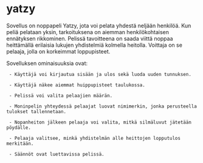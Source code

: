 # yatzy

Sovellus on noppapeli Yatzy, jota voi pelata yhdestä neljään henkilöä. Kun peliä pelataan yksin, tarkoituksena on aiemman henkilökohtaisen ennätyksen rikkominen. Pelissä tavoitteena on saada viittä noppaa heittämällä erilaisia lukujen yhdistelmiä kolmella heitolla. Voittaja on se pelaaja, jolla on korkeimmat loppupisteet.


Sovelluksen ominaisuuksia ovat:

     - Käyttäjä voi kirjautua sisään ja ulos sekä luoda uuden tunnuksen.
     
     - Käyttäjä näkee aiemmat huippupisteet taulukossa.
     
     - Pelissä voi valita pelaajien määrän.
     
     - Moninpelin yhteydessä pelaajat luovat nimimerkin, jonka perusteella tulokset tallennetaan.
     
     - Nopanheiton jälkeen pelaaja voi valita, mitkä silmäluvut jätetään pöydälle.
     
     - Pelaaja valitsee, minkä yhdistelmän alle heittojen lopputulos merkitään.
     
     - Säännöt ovat luettavissa pelissä.
